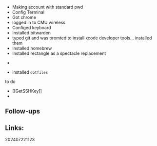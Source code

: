 
-  Making account with standard pwd
- Config Terminal 
- Got chrome
- logged in to CMU wireless
- Configed keyboard
- Installed bitwarden
- typed git and was promted to install xcode developer tools... installed them
- Installed homebrew
- Installed rectangle as a spectacle replacement 
- ```brew install emacs
- installed ```dotfiles```




to do
- [[GetSSHKey]]
- 


## Follow-ups


## Links: 



202407221123

